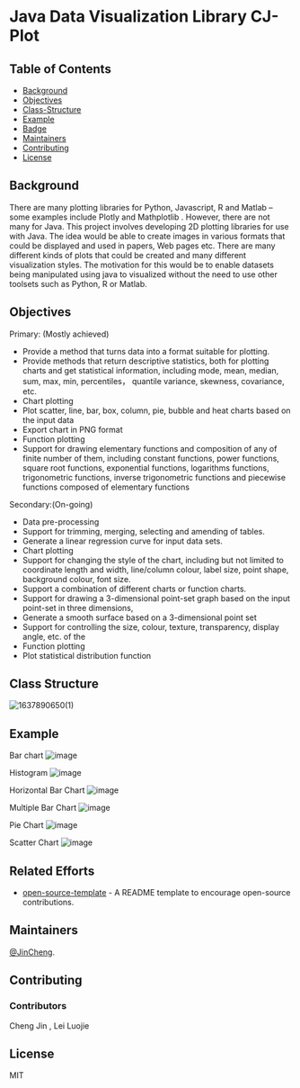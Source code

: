 # Java Data Visualization Library CJ-Plot



## Table of Contents

- [Background](#background)
- [Objectives](objectives)
- [Class-Structure](#class-structure)
- [Example](#example)
- [Badge](#badge)
- [Maintainers](#maintainers)
- [Contributing](#contributing)
- [License](#license)

## Background
There are many plotting libraries for Python, Javascript, R and Matlab – some examples include 
Plotly and Mathplotlib . However, there are not many for Java. This project involves
developing 2D plotting libraries for use with Java. The idea would be able to 
create images in various formats that could be displayed and used in papers, Web pages etc. 
There are many different kinds of plots that could be created and many different visualization 
styles. The motivation for this would be to enable datasets being 
manipulated using java to visualized without the need to use other toolsets such as Python, R or 
Matlab.

## Objectives
Primary: (Mostly achieved)
- Provide a method that turns data into a format suitable for plotting. 
- Provide methods that return descriptive statistics, both for plotting charts and get 
statistical information, including mode, mean, median, sum, max, min, percentiles，
quantile variance, skewness, covariance, etc.
- Chart plotting
- Plot scatter, line, bar, box, column, pie, bubble and heat charts based on the input data
- Export chart in PNG format
- Function plotting
- Support for drawing elementary functions and composition of any of finite number of them, 
including constant functions, power functions, square root functions, exponential
functions, logarithms functions, trigonometric functions, inverse trigonometric functions 
and piecewise functions composed of elementary functions

Secondary:(On-going)
- Data pre-processing
- Support for trimming, merging, selecting and amending of tables.
- Generate a linear regression curve for input data sets.
- Chart plotting
- Support for changing the style of the chart, including but not limited to coordinate length 
and width, line/column colour, label size, point shape, background colour, font size.
- Support a combination of different charts or function charts.
- Support for drawing a 3-dimensional point-set graph based on the input point-set in 
three dimensions,
- Generate a smooth surface based on a 3-dimensional point set
- Support for controlling the size, colour, texture, transparency, display angle, etc. of the 
- Function plotting
- Plot statistical distribution function


## Class Structure

![1637890650(1)](https://user-images.githubusercontent.com/78740875/143514178-e497eda3-64bf-414e-bfac-9bc9456ba0ce.png)

## Example
Bar chart
![image](https://user-images.githubusercontent.com/78740875/143514749-30643e9f-779f-4fb3-b32a-db197b672cc2.png)

Histogram
![image](https://user-images.githubusercontent.com/78740875/143514806-e10ef3dc-6350-4b97-b587-7f3b73951d61.png)

Horizontal Bar Chart
![image](https://user-images.githubusercontent.com/78740875/143514832-50497046-b30c-491a-8a52-35c1d7851fc5.png)

Multiple Bar Chart
![image](https://user-images.githubusercontent.com/78740875/143514869-295651e1-4396-4d08-8727-c3dd3e13194a.png)

Pie Chart
![image](https://user-images.githubusercontent.com/78740875/143514905-49a94832-785a-41d3-99df-577432f9f350.png)

Scatter Chart
![image](https://user-images.githubusercontent.com/78740875/143514927-34712419-8adf-4882-b9b1-1c0d1e4dce3a.png)


## Related Efforts

- [open-source-template](https://github.com/davidbgk/open-source-template/) - A README template to encourage open-source contributions.

## Maintainers

[@JinCheng](https://github.com/Mighty-Frog/).

## Contributing


### Contributors
Cheng Jin , Lei Luojie

## License

MIT
